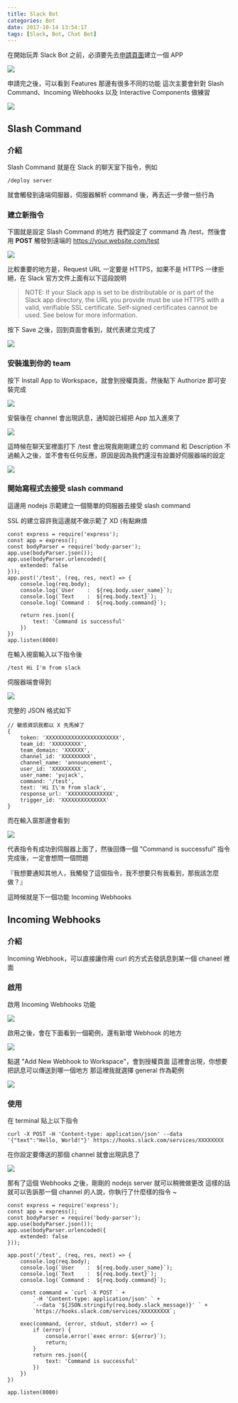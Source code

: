 ```yaml
---
title: Slack Bot
categories: Bot
date: 2017-10-14 13:54:17
tags: [Slack, Bot, Chat Bot]
---
```


在開始玩弄 Slack Bot 之前，必須要先去[申請頁面](https://api.slack.com/apps)建立一個 APP

![](https://i.imgur.com/mKD5GhV.png)

申請完之後，可以看到 Features 那邊有很多不同的功能
這次主要會針對 Slash Command、Incoming Webhooks 以及 Interactive Components 做練習

<!--more-->

![](https://i.imgur.com/xXeTr5w.png)

## Slash Command

### 介紹

Slash Command 就是在 Slack 的聊天室下指令，例如
```
/deploy server
```
就會觸發到遠端伺服器，伺服器解析 command 後，再去近一步做一些行為

### 建立新指令

下圖就是設定 Slash Command 的地方
我們設定了 command 為 /test，然後會用 __POST__ 觸發到遠端的 https://your.website.com/test

![](https://i.imgur.com/zrWlBqF.png)

比較重要的地方是，Request URL 一定要是 HTTPS，如果不是 HTTPS 一律拒絕，在 Slack 官方文件上面有以下這段說明

> NOTE: If your Slack app is set to be distributable or is part of the Slack app directory, the URL you provide must be use HTTPS with a valid, verifiable SSL certificate. Self-signed certificates cannot be used. See below for more information.

按下 Save 之後，回到頁面會看到，就代表建立完成了

![](https://i.imgur.com/CHfShmx.png)

### 安裝進到你的 team 

按下 Install App to Workspace，就會到授權頁面，然後點下 Authorize 即可安裝完成

![](https://i.imgur.com/aXWYu8r.png)

安裝後在 channel 會出現訊息，通知說已經把 App 加入進來了

![](https://i.imgur.com/VQ0s5oF.png)



這時候在聊天室裡面打下 /test 會出現我剛剛建立的 command 和 Description
不過輸入之後，並不會有任何反應，原因是因為我們還沒有設置好伺服器端的設定

![](https://i.imgur.com/QLYSIqc.png)


### 開始寫程式去接受 slash command

這邊用 nodejs 示範建立一個簡單的伺服器去接受 slash command

SSL 的建立容許我這邊就不做示範了 XD (有點麻煩

```javascript=
const express = require('express');
const app = express();
const bodyParser = require('body-parser');
app.use(bodyParser.json());
app.use(bodyParser.urlencoded({
    extended: false
}));
app.post('/test', (req, res, next) => {
    console.log(req.body);
    console.log(`User    :  ${req.body.user_name}`);
    console.log(`Text    :  ${req.body.text}`);
    console.log(`Command :  ${req.body.command}`);
                                       
    return res.json({
        text: 'Command is successful'
    })
})
app.listen(8080)
```


在輸入視窗輸入以下指令後

```
/test Hi I'm from slack
```

伺服器端會得到

![](https://i.imgur.com/JoUUwJa.png)

完整的 JSON 格式如下
```javascript=
// 敏感資訊我都以 X 先馬掉了
{
    token: 'XXXXXXXXXXXXXXXXXXXXXXX',
    team_id: 'XXXXXXXXX',
    team_domain: 'XXXXXX',
    channel_id: 'XXXXXXXXX',
    channel_name: 'announcement',
    user_id: 'XXXXXXXXX',
    user_name: 'yujack',
    command: '/test',
    text: 'Hi I\'m from slack',
    response_url: 'XXXXXXXXXXXXXX',
    trigger_id: 'XXXXXXXXXXXXXX' 
}
```

而在輸入窗那邊會看到

![](https://i.imgur.com/DbDiMPt.png)

代表指令有成功到伺服器上面了，然後回傳一個 "Command is successful" 
指令完成後，一定會想問一個問題

『我想要通知其他人，我觸發了這個指令，我不想要只有我看到，那我該怎麼做？』

這時候就是下一個功能 Incoming Webhooks


## Incoming Webhooks

### 介紹

Incoming Webhook，可以直接讓你用 curl 的方式去發訊息到某一個 chaneel 裡面


### 啟用

啟用 Incoming Webhooks 功能

![](https://i.imgur.com/dQjIn5A.png)

啟用之後，會在下面看到一個範例，還有新增 Webhook 的地方

![](https://i.imgur.com/qr9riue.png)

點選 "Add New Webhook to Workspace"，會到授權頁面
這裡會出現，你想要把訊息可以傳送到哪一個地方
那這裡我就選擇 general 作為範例

![](https://i.imgur.com/BfQRZa0.png)

### 使用
在 terminal 貼上以下指令

```shell=
curl -X POST -H 'Content-type: application/json' --data '{"text":"Hello, World!"}' https://hooks.slack.com/services/XXXXXXXX
```

在你設定要傳送的那個 channel 就會出現訊息了

![](https://i.imgur.com/zfH08LK.png)

那有了這個 Webhooks 之後，剛剛的 nodejs server 就可以稍微做更改
這樣的話就可以告訴那一個 channel 的人說，你執行了什麼樣的指令 ~

```javascript=
const express = require('express');
const app = express();
const bodyParser = require('body-parser');
app.use(bodyParser.json());
app.use(bodyParser.urlencoded({
    extended: false
}));

app.post('/test', (req, res, next) => {
    console.log(req.body);
    console.log(`User    :  ${req.body.user_name}`);
    console.log(`Text    :  ${req.body.text}`);
    console.log(`Command :  ${req.body.command}`);
                                       
    const command = `curl -X POST ` +
        `-H 'Content-type: application/json' ` +
        `--data '${JSON.stringify(req.body.slack_message)}' ` +
        `https://hooks.slack.com/services/XXXXXXXXX`;

    exec(command, (error, stdout, stderr) => {
        if (error) {
            console.error(`exec error: ${error}`);
            return;
        }
        return res.json({
            text: 'Command is successful'
        })
    })
})

app.listen(8080)
```
